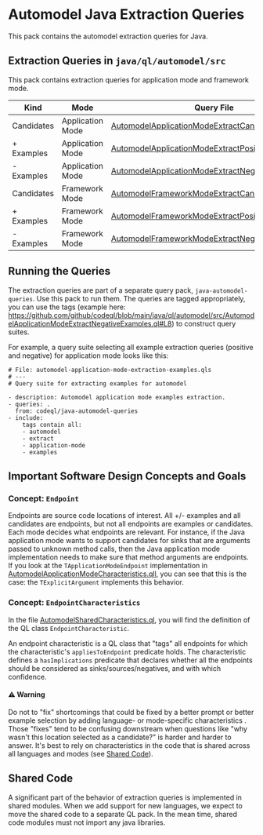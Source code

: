 # Automodel Java Extraction Queries

This pack contains the automodel extraction queries for Java.

## Extraction Queries in `java/ql/automodel/src`

This pack contains extraction queries for application mode and framework mode.

| Kind | Mode | Query File |
|------|------|------------|
| Candidates | Application Mode | [AutomodelApplicationModeExtractCandidates.ql](https://github.com/github/codeql/blob/main/java/ql/automodel/src/AutomodelApplicationModeExtractCandidates.ql) |
| + Examples | Application Mode | [AutomodelApplicationModeExtractPositiveExamples.ql](https://github.com/github/codeql/blob/main/java/ql/automodel/src/AutomodelApplicationModeExtractPositiveExamples.ql) |
| - Examples | Application Mode | [AutomodelApplicationModeExtractNegativeExamples.ql](https://github.com/github/codeql/blob/main/java/ql/automodel/src/AutomodelApplicationModeExtractNegativeExamples.ql) |
| Candidates | Framework Mode | [AutomodelFrameworkModeExtractCandidates.ql](https://github.com/github/codeql/blob/main/java/ql/automodel/src/AutomodelFrameworkModeExtractCandidates.ql) |
| + Examples | Framework Mode | [AutomodelFrameworkModeExtractPositiveExamples.ql](https://github.com/github/codeql/blob/main/java/ql/automodel/src/AutomodelFrameworkModeExtractPositiveExamples.ql) |
| - Examples | Framework Mode | [AutomodelFrameworkModeExtractNegativeExamples.ql](https://github.com/github/codeql/blob/main/java/ql/automodel/src/AutomodelFrameworkModeExtractNegativeExamples.ql) |

## Running the Queries

The extraction queries are part of a separate query pack, `java-automodel-queries`. Use this pack to run them. The queries are tagged appropriately, you can use the tags (example here: https://github.com/github/codeql/blob/main/java/ql/automodel/src/AutomodelApplicationModeExtractNegativeExamples.ql#L8) to construct query suites.

For example, a query suite selecting all example extraction queries (positive and negative) for application mode looks like this:

```
# File: automodel-application-mode-extraction-examples.qls
# ---
# Query suite for extracting examples for automodel

- description: Automodel application mode examples extraction.
- queries: .
  from: codeql/java-automodel-queries
- include:
    tags contain all:
    - automodel
    - extract
    - application-mode
    - examples
```

## Important Software Design Concepts and Goals

### Concept: `Endpoint`

Endpoints are source code locations of interest. All +/- examples and all candidates are endpoints, but not all endpoints are examples or candidates. Each mode decides what endpoints are relevant. For instance, if the Java application mode wants to support candidates for sinks that are arguments passed to unknown method calls, then the Java application mode implementation needs to make sure that method arguments are endpoints. If you look at the `TApplicationModeEndpoint` implementation in [AutomodelApplicationModeCharacteristics.qll](https://github.com/github/codeql/blob/main/java/ql/automodel/src/AutomodelApplicationModeCharacteristics.qll), you can see that this is the case: the `TExplicitArgument` implements this behavior.

### Concept: `EndpointCharacteristics`

In the file [AutomodelSharedCharacteristics.ql](https://github.com/github/codeql/blob/main/java/ql/automodel/src/AutomodelSharedCharacteristics.ql), you will find the definition of the QL class `EndpointCharacteristic`.

An endpoint characteristic is a QL class that "tags" all endpoints for which the characteristic's `appliesToEndpoint` predicate holds. The characteristic defines a `hasImplications` predicate that declares whether all the endpoints should be considered as sinks/sources/negatives, and with which confidence.

#### :warning: Warning

Do not to "fix" shortcomings that could be fixed by a better prompt or better example selection by adding language- or mode-specific characteristics . Those "fixes" tend to be confusing downstream when questions like "why wasn't this location selected as a candidate?" is harder and harder to answer. It's best to rely on characteristics in the code that is shared across all languages and modes (see [Shared Code](#shared-code)).

## Shared Code

A significant part of the behavior of extraction queries is implemented in shared modules. When we add support for new languages, we expect to move the shared code to a separate QL pack. In the mean time, shared code modules must not import any java libraries.
